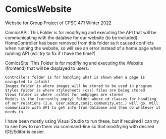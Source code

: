 # ComicsWebsite
Website for Group Project of CPSC 471 Winter 2022

ComicsAPI:
This Folder is for modifiying and executing the API that will be communicating with the databse for our website (to be included)
HomeController has been removed from this folder as it caused conflicts when running the website, so will see an error instead of a home page when running API (will try to fix if I have the time?)

ComicsSite:
This Folder is for modifiying and executing the Website (frontend) that will be displayed to users.

	Controllers folder is for handling what is shown when a page is navigated to (afaik)
	Images folder is where images will be stored to be used in program
	Styles folder is where stylesheets (css) files are being stored
	Views folder is where .cshtml for webpages are stored
	Models is the (currently empty) folder where c# classes for handling of our relations (i.e. user,admin,comic,community,etc.) will go. Will communicate with API to get info from database and then do whatever it needs to.

I have been mostly using Visual Studio to run these, but if required I can try to see how to run them via command-line so that modifiying with desired IDE/Editor is easier.
